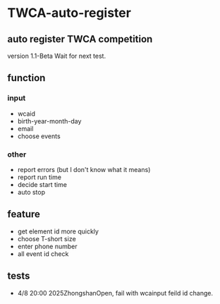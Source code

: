 # TWCA-auto-register
## auto register TWCA competition
version 1.1-Beta
Wait for next test.
## function
### input
- wcaid
- birth-year-month-day
- email
- choose events
### other
- report errors (but I don't know what it means)
- report run time
- decide start time
- auto stop

## feature
- get element id more quickly
- choose T-short size
- enter phone number
- all event id check

## tests
 - 4/8 20:00 2025ZhongshanOpen, fail with wcainput feild id change.
